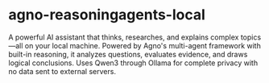 # agno-reasoningagents-local
A powerful AI assistant that thinks, researches, and explains complex topics—all on your local machine. Powered by Agno's multi-agent framework with built-in reasoning, it analyzes questions, evaluates evidence, and draws logical conclusions. Uses Qwen3 through Ollama for complete privacy with no data sent to external servers.
